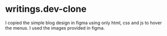 # writings.dev-clone
I copied the simple blog design in figma using only html, css and js to hover the menus. I used the images provided in figma. 
